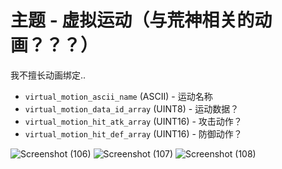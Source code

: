 # 主题 - 虚拟运动（与荒神相关的动画？？？）


我不擅长动画绑定..

- `virtual_motion_ascii_name` (ASCII) - 运动名称
- `virtual_motion_data_id_array` (UINT8) - 运动数据？
- `virtual_motion_hit_atk_array` (UINT16) - 攻击动作？
- `virtual_motion_hit_def_array` (UINT16) - 防御动作？

![Screenshot (106)](https://github.com/nachotacos69/WikiEater/assets/99103531/f1398009-e817-4cdf-9995-f9719be08c3c)
![Screenshot (107)](https://github.com/nachotacos69/WikiEater/assets/99103531/f4853e47-dcde-45c0-9e86-2436d02d03ab)
![Screenshot (108)](https://github.com/nachotacos69/WikiEater/assets/99103531/827689bf-faa5-41a0-be53-0f5ee971a94e)


